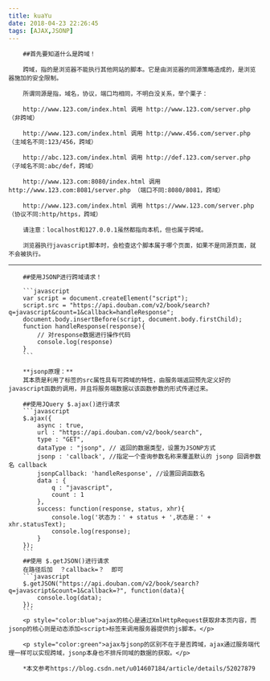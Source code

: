 ```yaml
---
title: kuaYu
date: 2018-04-23 22:26:45
tags: [AJAX,JSONP]
---
```


        ##首先要知道什么是跨域！

        跨域，指的是浏览器不能执行其他网站的脚本。它是由浏览器的同源策略造成的，是浏览器施加的安全限制。

        所谓同源是指，域名，协议，端口均相同，不明白没关系，举个栗子：

        http://www.123.com/index.html 调用 http://www.123.com/server.php （非跨域）

        http://www.123.com/index.html 调用 http://www.456.com/server.php （主域名不同:123/456，跨域）

        http://abc.123.com/index.html 调用 http://def.123.com/server.php （子域名不同:abc/def，跨域）

        http://www.123.com:8080/index.html 调用 http://www.123.com:8081/server.php （端口不同:8080/8081，跨域）

        http://www.123.com/index.html 调用 https://www.123.com/server.php （协议不同:http/https，跨域）

        请注意：localhost和127.0.0.1虽然都指向本机，但也属于跨域。

        浏览器执行javascript脚本时，会检查这个脚本属于哪个页面，如果不是同源页面，就不会被执行。
------------
        ##使用JSONP进行跨域请求！

        ```javascript
        var script = document.createElement("script");
        script.src = "https://api.douban.com/v2/book/search?q=javascript&count=1&callback=handleResponse";
        document.body.insertBefore(script, document.body.firstChild);
        function handleResponse(response){
            // 对response数据进行操作代码
            console.log(response)
        }
        ```

        **jsonp原理：**
        其本质是利用了标签的src属性具有可跨域的特性，由服务端返回预先定义好的javascript函数的调用，并且将服务端数据以该函数参数的形式传递过来。

        ##使用JQuery $.ajax()进行请求
        ```javascript
        $.ajax({
            async : true,
            url : "https://api.douban.com/v2/book/search",
            type : "GET",
            dataType : "jsonp", // 返回的数据类型，设置为JSONP方式
            jsonp : 'callback', //指定一个查询参数名称来覆盖默认的 jsonp 回调参数名 callback
            jsonpCallback: 'handleResponse', //设置回调函数名
            data : {
                q : "javascript",
                count : 1
            },
            success: function(response, status, xhr){
                console.log('状态为：' + status + ',状态是：' + xhr.statusText);
                console.log(response);
            }
        });
        ```
        ##使用 $.getJSON()进行请求
        在路径后加  ？callback=？  即可
        ```javascript
        $.getJSON("https://api.douban.com/v2/book/search?q=javascript&count=1&callback=?", function(data){
            console.log(data);
        });
        ```
        <p style="color:blue">ajax的核心是通过XmlHttpRequest获取非本页内容，而jsonp的核心则是动态添加<script>标签来调用服务器提供的js脚本。</p>

        <p style="color:green">ajax与jsonp的区别不在于是否跨域，ajax通过服务端代理一样可以实现跨域，jsonp本身也不排斥同域的数据的获取。</p>

        *本文参考https://blog.csdn.net/u014607184/article/details/52027879